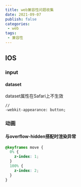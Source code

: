 ```yaml
---
title: web兼容性问题收集
date: 2021-09-07
publish: false
categories:
 - web
tags:
 - 兼容性
---
```


## IOS

### input

#### dataset

dataset属性在Safari上不生效

```
// 
-webkit-appearance: button;
```

### 动画

#### 与overflow-hidden搭配时渲染异常

```css
@keyframes move {
  0% {
    z-index: 1;
  }
  100% {
    z-index: 2;
  }
}
```

